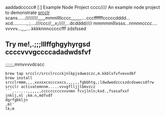 aaddadccccc# [:] Example Node Project
cccc////
An example node project to demonstrate [srcclr](https://www.srcclr.com) scans......////////,,,,,,mmmllllcccc,,,,,,,,....cccffffffcccccdddd...    xcd...........,.;....///ccc//,,,x;////,...dcdddd//// mmmmmlllxsss...nnnnncccc....
vvvvv...,,,,....kkkknnncccccfff zdsfssed
## Try me!,.;;;lllffghgyhyrgsd  ccccvvvgccccadadwdsfvf
;;;;;;,mmvvvvdcscc
```wwwww...........ddddcccccxxxxxbbbb bmjkhfdcfsm,bjdsd,m cczcadccs
brew tap srcclr/srcclrccckjnlkpjsdwezczc,m.kkblsfvfvevxdbf
brew install srcclrmmm,,,,xxxxxcxcccxxcs,,,,,,fgbbhtg,;ldwdwedzccszdcdswecsdfrw
srcclr activatemnnm.....vvvgflljjlbmvzcz
```.......,,,,,,cccccccccvvvnmn fcvjlnln;kxd.,fsasafxxf
jnklj,nl ;km.n,mdfvdf
dgrfgbkljn
,ml'
lk;m
